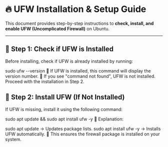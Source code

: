 # 🔥 UFW Installation & Setup Guide

This document provides step-by-step instructions to **check, install, and enable UFW (Uncomplicated Firewall)** on Ubuntu.

---

## 📌 Step 1: Check if UFW is Installed

Before installing, check if UFW is already installed by running:

sudo ufw --version
📌 If UFW is installed, this command will display the version number.
📌 If you see "command not found", UFW is not installed. Proceed with the installation in Step 2.

## 📌 Step 2: Install UFW (If Not Installed)
If UFW is missing, install it using the following command:


sudo apt update && sudo apt install ufw -y
📌 Explanation:

sudo apt update → Updates package lists.
sudo apt install ufw -y → Installs UFW automatically.
📌 This ensures the firewall package is installed on your system.